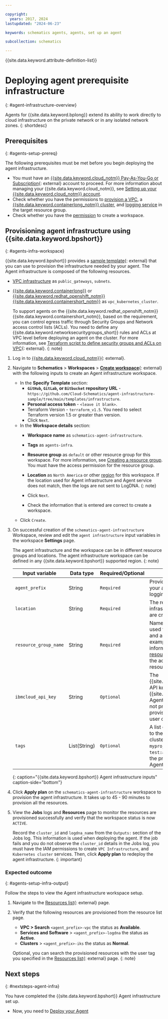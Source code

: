 ```yaml
---

copyright:
  years: 2017, 2024
lastupdated: "2024-06-23"

keywords: schematics agents, agents, set up an agent

subcollection: schematics

---
```


{{site.data.keyword.attribute-definition-list}}


# Deploying agent prerequisite infrastructure
{: #agent-infrastructure-overview}

Agents for {{site.data.keyword.bplong}} extend its ability to work directly to cloud infrastructure on the private network or in any isolated network zones.
{: shortdesc}

## Prerequisites
{: #agents-setup-prereq}

The following prerequisites must be met before you begin deploying the agent infrastructure.

- You must have an [{{site.data.keyword.cloud_notm}} Pay-As-You-Go or Subscription](https://cloud.ibm.com/registration){: external} account to proceed. For more information about managing your {{site.data.keyword.cloud_notm}}, see [Setting up your {{site.data.keyword.cloud_notm}} account](/docs/account?topic=account-account-getting-started).
- Check whether you have the permissions to [provision a VPC](/docs/vpc?topic=vpc-managing-user-permissions-for-vpc-resources), a [{{site.data.keyword.containerlong_notm}} cluster](/docs/containers?topic=containers-terraform-setup#terraform-cluster-IAM), and [logging service](/docs/log-analysis?topic=log-analysis-iam_manage_events) in the target resource group.
- Check whether you have the [permission](/docs/schematics?topic=schematics-access#workspace-permissions) to create a workspace.

## Provisioning agent infrastructure using {{site.data.keyword.bpshort}}
{: #agents-infra-workspace}

{{site.data.keyword.bpshort}} provides a [sample template](https://github.com/Cloud-Schematics/schematics-agents/tree/main/templates/infrastructure){: external} that you can use to provision the infrastructure needed by your agent. The Agent infrastructure is composed of the following resources.

- [VPC infrastructure](/docs/vpc?topic=vpc-iam-getting-started) as `public_gateways`, `subnets`.
- [{{site.data.keyword.containerlong}}](/docs/containers?topic=containers-vpc-subnets) or [{{site.data.keyword.redhat_openshift_notm}} {{site.data.keyword.containershort_notm}}](/docs/openshift?topic=openshift-learning-path-admin#admin_cluster) as `vpc_kubernetes_cluster`.

    To support agents on the {{site.data.keyword.redhat_openshift_notm}} {{site.data.keyword.containershort_notm}}, based on the requirement, you can control egress traffic through Security Groups and Network access control lists (ACLs). 
    You need to define any {{site.data.keyword.networksecuritygroups_short}} rules and ACLs at VPC level before deploying an agent on the cluster. For more information, see [Terraform script to define security groups and ACLs on VPC](https://github.com/Cloud-Schematics/schematics-agents/blob/main/templates/infrastructure/vpc/network_acl.tf){: external}.
    {: note}

1. Log in to [{{site.data.keyword.cloud_notm}}](https://cloud.ibm.com/){: external}.
2. Navigate to **Schematics** > **Workspaces** > [**Create workspace**](https://cloud.ibm.com/schematics/workspaces/create){: external} with the following inputs to create an Agent infrastructure workspace.
    - In the **Specify Template** section:
        - **`GitHub`, `GitLab`, or `Bitbucket` repository URL** - `https://github.com/Cloud-Schematics/agent-infrastructure-sample/tree/main/templates/infrastructure`.
        - **Personal access token** - `<leave it blank>`.
        - Terraform Version - `terraform_v1.5`. You need to select Terraform version 1.5 or greater than version.
        - Click `Next`.
    - In the **Workspace details** section:
        - **Workspace name** as `schematics-agent-infrastructure`.
        - **Tags** as `agents-infra`. 
        - **Resource group** as `default` or other resource group for this workspace. For more information, see [Creating a resource group](/docs/account?topic=account-rgs). You must have the access permission for the resource group.
        - **Location** as `North America` or other [region](/docs/schematics?topic=schematics-multi-region-deployment) for this workspace. 
           If the location used for Agent infrastructure and Agent service does not match, then the logs are not sent to LogDNA.
           {: note}

        - Click `Next`.
        - Check the information that is entered are correct to create a workspace.
    - Click `Create`.

3. On successful creation of the `schematics-agent-infrastructure` Workspace, review and edit the `agent infrastructure` input variables in the workspace **Settings** page.

    The agent infrastructure and the workspace can be in different resource groups and locations. The agent infrastructure workspace can be defined in any {{site.data.keyword.bpshort}} supported region. 
    {: note} 

    | Input variable  | Data type | Required/Optional | Description |
    |--|--|--|--|
    | `agent_prefix` | String | `Required` | Provide the prefix for naming your agent VPC, cluster, and logging configuration.
    | `location`| String | `Required` | The region in the agent infrastructure VPC and cluster are created in. |
    | `resource_group_name` | String | `Required` | Name for the resource group used the agent infrastructure and agent are associated to. For example, **`test_agent`**. For more information, see [Creating a resource group](/docs/account?topic=account-rgs). You must have the access permission for the resource group. |
    | `ibmcloud_api_key` | String | `Optional` | The {{site.data.keyword.cloud_notm}} API key used to provision the {{site.data.keyword.bpshort}} Agent infrastructure resources. If not provided, resources provisions in currently logged in user credentials.|
    | `tags` | List(String) | `Optional` | A list of user tags to be applied to the deployed, VPC, and cluster. For example, `myproject:agent`, `test:agentinfra`. You can see the provisioned resources of an Agent faster by using Tag name. |
    {: caption="{{site.data.keyword.bpshort}} Agent infrastructure inputs" caption-side="bottom"}

4. Click **Apply plan** on the `schematics-agent-infrastructure` workspace to provision the agent infrastructure. It takes up to 45 - 90 minutes to provision all the resources.  
5. View the **Jobs** logs and **Resources** page to monitor the resources are provisioned successfully and verify that the workspace status is now `ACTIVE`.

    Record the `cluster_id` and `logdna_name` from the `Outputs:` section of the Jobs log. This information is used when deploying the agent. If the job fails and you do not observe the `cluster_id` details in the Jobs log, you must have the IAM permissions to create `VPC Infrastructure`, and `Kubernetes cluster` services. Then, click **Apply plan** to redeploy the agent infrastructure. 
    {: important}

### Expected outcome
{: #agents-setup-infra-output}

Follow the steps to view the Agent infrastructure workspace setup.

1. Navigate to the [Resources list](https://cloud.ibm.com/resources/){: external} page.
2. Verify that the following resources are provisioned from the resource list page.
    - **VPC > Search** `<agent_prefix>-vpc` the status as **Available**.
    - **Services and Software** > `<agent_prefix>-logdna` the status as **Active**.
    - **Clusters** > `<agent_prefix>-iks` the status as **Normal**.
   
    Optional, you can search the provisioned resources with the user tag you specified in the [Resources list](https://cloud.ibm.com/resources/){: external} page.
    {: note}


## Next steps
{: #nextsteps-agent-infra}

You have completed the {{site.data.keyword.bpshort}} Agent infrastructure set up.
- Now, you need to [Deploy your Agent](/docs/schematics?topic=schematics-deploy-agent-overview) 
